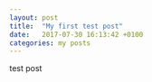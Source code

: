 ```yaml
---
layout: post
title:  "My first test post"
date:   2017-07-30 16:13:42 +0100
categories: my posts
---
```

test post
